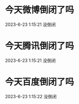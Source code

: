 # 今天微博倒闭了吗

2023-6-23 1:15:21 没倒闭

# 今天腾讯倒闭了吗

2023-6-23 1:15:21 没倒闭

# 今天百度倒闭了吗

2023-6-23 1:15:22 没倒闭


